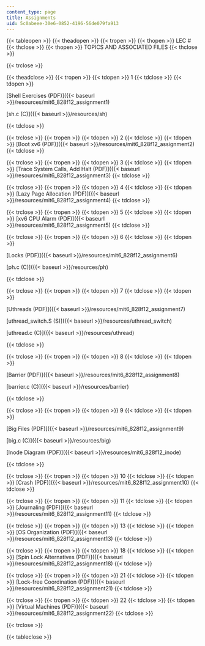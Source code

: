 ```yaml
---
content_type: page
title: Assignments
uid: 5c0abeee-30e6-0852-4196-56de079fa913
---
```


{{< tableopen >}}
{{< theadopen >}}
{{< tropen >}}
{{< thopen >}}
LEC #
{{< thclose >}}
{{< thopen >}}
TOPICS AND ASSOCIATED FILES
{{< thclose >}}

{{< trclose >}}

{{< theadclose >}}
{{< tropen >}}
{{< tdopen >}}
1
{{< tdclose >}}
{{< tdopen >}}


[Shell Exercises (PDF)]({{< baseurl >}}/resources/mit6_828f12_assignment1)

[sh.c (C)]({{< baseurl >}}/resources/sh)


{{< tdclose >}}

{{< trclose >}}
{{< tropen >}}
{{< tdopen >}}
2
{{< tdclose >}}
{{< tdopen >}}
[Boot xv6 (PDF)]({{< baseurl >}}/resources/mit6_828f12_assignment2)
{{< tdclose >}}

{{< trclose >}}
{{< tropen >}}
{{< tdopen >}}
3
{{< tdclose >}}
{{< tdopen >}}
[Trace System Calls, Add Halt (PDF)]({{< baseurl >}}/resources/mit6_828f12_assignment3)
{{< tdclose >}}

{{< trclose >}}
{{< tropen >}}
{{< tdopen >}}
4
{{< tdclose >}}
{{< tdopen >}}
[Lazy Page Allocation (PDF)]({{< baseurl >}}/resources/mit6_828f12_assignment4)
{{< tdclose >}}

{{< trclose >}}
{{< tropen >}}
{{< tdopen >}}
5
{{< tdclose >}}
{{< tdopen >}}
[xv6 CPU Alarm (PDF)]({{< baseurl >}}/resources/mit6_828f12_assignment5)
{{< tdclose >}}

{{< trclose >}}
{{< tropen >}}
{{< tdopen >}}
6
{{< tdclose >}}
{{< tdopen >}}


[Locks (PDF)]({{< baseurl >}}/resources/mit6_828f12_assignment6)

[ph.c (C)]({{< baseurl >}}/resources/ph)


{{< tdclose >}}

{{< trclose >}}
{{< tropen >}}
{{< tdopen >}}
7
{{< tdclose >}}
{{< tdopen >}}


[Uthreads (PDF)]({{< baseurl >}}/resources/mit6_828f12_assignment7)

[uthread\_switch.S (S)]({{< baseurl >}}/resources/uthread_switch)

[uthread.c (C)]({{< baseurl >}}/resources/uthread)


{{< tdclose >}}

{{< trclose >}}
{{< tropen >}}
{{< tdopen >}}
8
{{< tdclose >}}
{{< tdopen >}}


[Barrier (PDF)]({{< baseurl >}}/resources/mit6_828f12_assignment8)

[barrier.c (C)]({{< baseurl >}}/resources/barrier)


{{< tdclose >}}

{{< trclose >}}
{{< tropen >}}
{{< tdopen >}}
9
{{< tdclose >}}
{{< tdopen >}}


[Big Files (PDF)]({{< baseurl >}}/resources/mit6_828f12_assignment9)

[big.c (C)]({{< baseurl >}}/resources/big)

[Inode Diagram (PDF)]({{< baseurl >}}/resources/mit6_828f12_inode)


{{< tdclose >}}

{{< trclose >}}
{{< tropen >}}
{{< tdopen >}}
10
{{< tdclose >}}
{{< tdopen >}}
[Crash (PDF)]({{< baseurl >}}/resources/mit6_828f12_assignment10)
{{< tdclose >}}

{{< trclose >}}
{{< tropen >}}
{{< tdopen >}}
11
{{< tdclose >}}
{{< tdopen >}}
[Journaling (PDF)]({{< baseurl >}}/resources/mit6_828f12_assignment11)
{{< tdclose >}}

{{< trclose >}}
{{< tropen >}}
{{< tdopen >}}
13
{{< tdclose >}}
{{< tdopen >}}
[OS Organization (PDF)]({{< baseurl >}}/resources/mit6_828f12_assignment13)
{{< tdclose >}}

{{< trclose >}}
{{< tropen >}}
{{< tdopen >}}
18
{{< tdclose >}}
{{< tdopen >}}
[Spin Lock Alternatives (PDF)]({{< baseurl >}}/resources/mit6_828f12_assignment18)
{{< tdclose >}}

{{< trclose >}}
{{< tropen >}}
{{< tdopen >}}
21
{{< tdclose >}}
{{< tdopen >}}
[Lock-free Coordination (PDF)]({{< baseurl >}}/resources/mit6_828f12_assignment21)
{{< tdclose >}}

{{< trclose >}}
{{< tropen >}}
{{< tdopen >}}
22
{{< tdclose >}}
{{< tdopen >}}
[Virtual Machines (PDF)]({{< baseurl >}}/resources/mit6_828f12_assignment22)
{{< tdclose >}}

{{< trclose >}}

{{< tableclose >}}